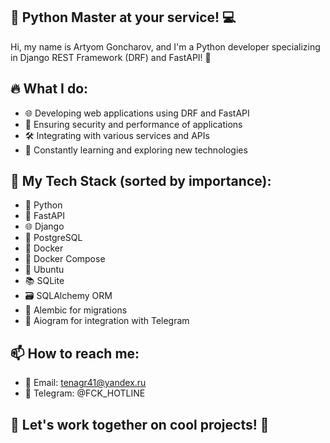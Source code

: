 ## 🐍 Python Master at your service! 💻

Hi, my name is Artyom Goncharov, and I'm a Python developer specializing in Django REST Framework (DRF) and FastAPI! 🚀


## 🔥 What I do:

- 🌐 Developing web applications using DRF and FastAPI
- 🔐 Ensuring security and performance of applications
- 🛠️ Integrating with various services and APIs
- 🌱 Constantly learning and exploring new technologies

## 🔧 My Tech Stack (sorted by importance):

- 🐍 Python  
- 🚀 FastAPI  
- 🌐 Django  
- 🐘 PostgreSQL  
- 🐳 Docker  
- 🧩 Docker Compose  
- 🐧 Ubuntu  
- 📚 SQLite  
- 🗃️ SQLAlchemy ORM  
- 🚧 Alembic for migrations  
- 🤖 Aiogram for integration with Telegram


## 📫 How to reach me:
- 📧 Email: tenagr41@yandex.ru
- 📱 Telegram: @FCK_HOTLINE


## 🎉 Let's work together on cool projects! 🚀
